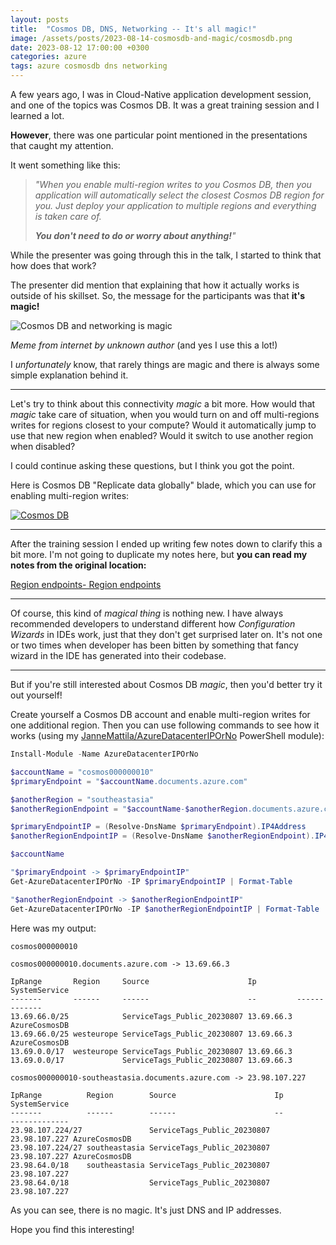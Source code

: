 ```yaml
---
layout: posts
title:  "Cosmos DB, DNS, Networking -- It's all magic!"
image: /assets/posts/2023-08-14-cosmosdb-and-magic/cosmosdb.png
date: 2023-08-12 17:00:00 +0300
categories: azure
tags: azure cosmosdb dns networking
---
```

A few years ago, I was in Cloud-Native application development session, and one of the topics was Cosmos DB.
It was a great training session and I learned a lot.

**However**, there was one particular point mentioned in the presentations that caught my attention. 

It went something like this:

> _"When you enable multi-region writes to you Cosmos DB,
> then you application will automatically
> select the closest Cosmos DB region for you.
> Just deploy your application to multiple
> regions and everything is taken care of._
>
> _**You don't need to do or worry about anything!**"_

While the presenter was going through this in the talk, I started
to think that how does that work? 

The presenter did mention that explaining that how it actually works is outside
of his skillset. So, the message for the participants was that **it's magic!**

![Cosmos DB and networking is magic](/assets/posts/common/magic.gif)

_Meme from internet by unknown author_ (and yes I use this a lot!)

I _unfortunately_ know, that rarely things are magic and there is always
some simple explanation behind it.

---

Let's try to think about this connectivity _magic_ a bit more. 
How would that _magic_ take care of situation, when you would turn
on and off multi-regions writes for regions closest to your compute?
Would it automatically jump to use that new region when enabled?
Would it switch to use another region when disabled?

I could continue asking these questions, but I think you got the point.

Here is Cosmos DB "Replicate data globally" blade, which you can use
for enabling multi-region writes:

[![Cosmos DB](/assets/posts/2023-08-14-cosmosdb-and-magic/cosmosdb.png)](/assets/posts/2023-08-14-cosmosdb-and-magic/cosmosdb.png)

---

After the training session I ended up writing few notes down to clarify this a bit more.
I'm not going to duplicate my notes here, but **you can read my notes from the original location:**

[Region endpoints- Region endpoints](https://github.com/JanneMattila/some-questions-and-some-answers/blob/master/q%26a/azure_cosmos_db.md#region-endpoints)


---

Of course, this kind of _magical thing_ is nothing new.
I have always recommended developers to understand different how _Configuration Wizards_ in IDEs work,
just that they don't get surprised later on. It's not one or two
times when developer has been bitten by something that fancy wizard 
in the IDE has generated into their codebase.

---

But if you're still interested about Cosmos DB _magic_, then you'd better try it out yourself!

Create yourself a Cosmos DB account and enable multi-region writes for one additional region.
Then you can use following commands to see how it works (using my [JanneMattila/AzureDatacenterIPOrNo](https://github.com/JanneMattila/AzureDatacenterIPOrNo) PowerShell module):

```powershell
Install-Module -Name AzureDatacenterIPOrNo

$accountName = "cosmos000000010"
$primaryEndpoint = "$accountName.documents.azure.com"

$anotherRegion = "southeastasia"
$anotherRegionEndpoint = "$accountName-$anotherRegion.documents.azure.com"

$primaryEndpointIP = (Resolve-DnsName $primaryEndpoint).IP4Address
$anotherRegionEndpointIP = (Resolve-DnsName $anotherRegionEndpoint).IP4Address

$accountName

"$primaryEndpoint -> $primaryEndpointIP"
Get-AzureDatacenterIPOrNo -IP $primaryEndpointIP | Format-Table

"$anotherRegionEndpoint -> $anotherRegionEndpointIP"
Get-AzureDatacenterIPOrNo -IP $anotherRegionEndpointIP | Format-Table
```

Here was my output:

```text
cosmos000000010

cosmos000000010.documents.azure.com -> 13.69.66.3

IpRange       Region     Source                      Ip         SystemService
-------       ------     ------                      --         -------------
13.69.66.0/25            ServiceTags_Public_20230807 13.69.66.3 AzureCosmosDB
13.69.66.0/25 westeurope ServiceTags_Public_20230807 13.69.66.3 AzureCosmosDB
13.69.0.0/17  westeurope ServiceTags_Public_20230807 13.69.66.3
13.69.0.0/17             ServiceTags_Public_20230807 13.69.66.3

cosmos000000010-southeastasia.documents.azure.com -> 23.98.107.227

IpRange          Region        Source                      Ip            SystemService
-------          ------        ------                      --            -------------
23.98.107.224/27               ServiceTags_Public_20230807 23.98.107.227 AzureCosmosDB
23.98.107.224/27 southeastasia ServiceTags_Public_20230807 23.98.107.227 AzureCosmosDB
23.98.64.0/18    southeastasia ServiceTags_Public_20230807 23.98.107.227
23.98.64.0/18                  ServiceTags_Public_20230807 23.98.107.227
```

As you can see, there is no magic. It's just DNS and IP addresses.

Hope you find this interesting!
